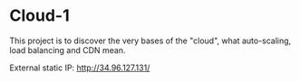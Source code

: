 # Cloud-1
This project is to discover the very bases of the "cloud", what auto-scaling, load balancing and CDN mean.

External static IP: http://34.96.127.131/ 
